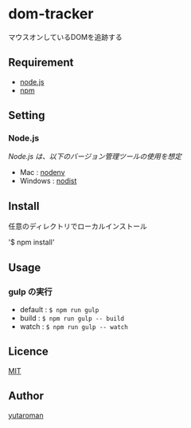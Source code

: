 # dom-tracker

マウスオンしているDOMを追跡する

## Requirement

- [node.js](https://nodejs.org/)
- [npm](https://www.npmjs.com/)

## Setting

### Node.js

_Node.js は、以下のバージョン管理ツールの使用を想定_

- Mac : [nodenv](https://github.com/nodenv/nodenv)
- Windows : [nodist](https://github.com/marcelklehr/nodist)

## Install

任意のディレクトリでローカルインストール

'$ npm install'

## Usage

### gulp の実行

- default : `$ npm run gulp`
- build : `$ npm run gulp -- build`
- watch : `$ npm run gulp -- watch`

## Licence

[MIT](https://github.com/tcnksm/tool/blob/master/LICENCE)

## Author

[yutaroman](https://github.com/yutaroman)
